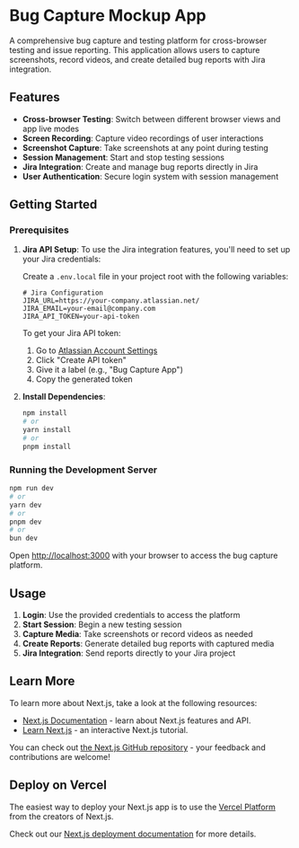 # Bug Capture Mockup App

A comprehensive bug capture and testing platform for cross-browser testing and issue reporting. This application allows users to capture screenshots, record videos, and create detailed bug reports with Jira integration.

## Features

- **Cross-browser Testing**: Switch between different browser views and app live modes
- **Screen Recording**: Capture video recordings of user interactions
- **Screenshot Capture**: Take screenshots at any point during testing
- **Session Management**: Start and stop testing sessions
- **Jira Integration**: Create and manage bug reports directly in Jira
- **User Authentication**: Secure login system with session management

## Getting Started

### Prerequisites

1. **Jira API Setup**: To use the Jira integration features, you'll need to set up your Jira credentials:

   Create a `.env.local` file in your project root with the following variables:
   ```env
   # Jira Configuration
   JIRA_URL=https://your-company.atlassian.net/
   JIRA_EMAIL=your-email@company.com
   JIRA_API_TOKEN=your-api-token
   ```

   To get your Jira API token:
   1. Go to [Atlassian Account Settings](https://id.atlassian.com/manage-profile/security/api-tokens)
   2. Click "Create API token"
   3. Give it a label (e.g., "Bug Capture App")
   4. Copy the generated token

2. **Install Dependencies**:
   ```bash
   npm install
   # or
   yarn install
   # or
   pnpm install
   ```

### Running the Development Server

```bash
npm run dev
# or
yarn dev
# or
pnpm dev
# or
bun dev
```

Open [http://localhost:3000](http://localhost:3000) with your browser to access the bug capture platform.

## Usage

1. **Login**: Use the provided credentials to access the platform
2. **Start Session**: Begin a new testing session
3. **Capture Media**: Take screenshots or record videos as needed
4. **Create Reports**: Generate detailed bug reports with captured media
5. **Jira Integration**: Send reports directly to your Jira project

## Learn More

To learn more about Next.js, take a look at the following resources:

- [Next.js Documentation](https://nextjs.org/docs) - learn about Next.js features and API.
- [Learn Next.js](https://nextjs.org/learn) - an interactive Next.js tutorial.

You can check out [the Next.js GitHub repository](https://github.com/vercel/next.js) - your feedback and contributions are welcome!

## Deploy on Vercel

The easiest way to deploy your Next.js app is to use the [Vercel Platform](https://vercel.com/new?utm_medium=default-template&filter=next.js&utm_source=create-next-app&utm_campaign=create-next-app-readme) from the creators of Next.js.

Check out our [Next.js deployment documentation](https://nextjs.org/docs/app/building-your-application/deploying) for more details.
